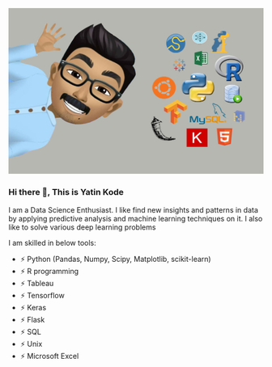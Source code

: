 
![data](https://github.com/yatinkode/yatinkode/blob/master/Banner.jpg)

### Hi there 👋,  This is Yatin Kode
I am a Data Science Enthusiast. I like find new insights and patterns in data by applying predictive analysis and machine learning techniques on it. I also like to solve various deep learning problems

I am skilled in below tools:
 - ⚡ Python (Pandas, Numpy, Scipy, Matplotlib, scikit-learn)
 - ⚡ R programming
 - ⚡ Tableau
 - ⚡ Tensorflow
 - ⚡ Keras
 - ⚡ Flask
 - ⚡ SQL
 - ⚡ Unix
 - ⚡ Microsoft Excel

<!--
**yatinkode/yatinkode** is a ✨ _special_ ✨ repository because its `README.md` (this file) appears on your GitHub profile.

Here are some ideas to get you started:
- 😄 Pronouns: ...
- ⚡ Fun fact: ...
-->
